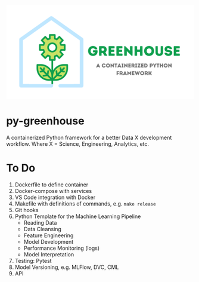 ![](/images/py-greenhouse_github_card.png)

# py-greenhouse
A containerized Python framework for a better Data X development workflow. Where X = Science, Engineering, Analytics, etc.

# To Do

1. Dockerfile to define container
2. Docker-compose with services
3. VS Code integration with Docker
4. Makefile with definitions of commands, e.g. `make release`
5. Git hooks
6. Python Template for the Machine Learning Pipeline
    * Reading Data
    * Data Cleansing
    * Feature Engineering
    * Model Development
    * Performance Monitoring (logs)
    * Model Interpretation
7. Testing: Pytest
8. Model Versioning, e.g. MLFlow, DVC, CML
9. API